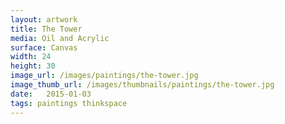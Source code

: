 ```yaml
---
layout: artwork
title: The Tower
media: Oil and Acrylic
surface: Canvas
width: 24
height: 30
image_url: /images/paintings/the-tower.jpg
image_thumb_url: /images/thumbnails/paintings/the-tower.jpg
date:   2015-01-03
tags: paintings thinkspace
---
```


